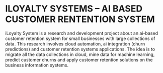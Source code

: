 # ILOYALTY SYSTEMS – AI BASED CUSTOMER RENTENTION SYSTEM
iLoyalty System is a research and development project about an ai-based customer retention system for small businesses with large collections of data. This research involves cloud automation, ai integration (churn predictions) and customer retention systems applications. The idea is to migrate all the data collections in cloud, mine data for machine learning, predict customer churns and apply customer retention solutions on the business information systems.

